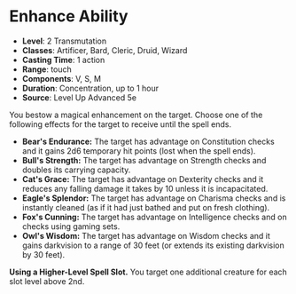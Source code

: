 # Enhance Ability

- **Level**: 2 Transmutation
- **Classes**: Artificer, Bard, Cleric, Druid, Wizard
- **Casting Time**: 1 action
- **Range**: touch
- **Components**: V, S, M
- **Duration**: Concentration, up to 1 hour
- **Source**: Level Up Advanced 5e

You bestow a magical enhancement on the target. Choose one of the following effects for the target to receive until the spell ends.

* **Bear's Endurance:** The target has advantage on Constitution checks and it gains 2d6 temporary hit points (lost when the spell ends).
* **Bull's Strength:** The target has advantage on Strength checks and doubles its carrying capacity.
* **Cat's Grace:** The target has advantage on Dexterity checks and it reduces any falling damage it takes by 10 unless it is incapacitated.
* **Eagle's Splendor:** The target has advantage on Charisma checks and is instantly cleaned (as if it had just bathed and put on fresh clothing).
* **Fox's Cunning:** The target has advantage on Intelligence checks and on checks using gaming sets.
* **Owl's Wisdom:** The target has advantage on Wisdom checks and it gains darkvision to a range of 30 feet (or extends its existing darkvision by 30 feet).

**Using a Higher-Level Spell Slot.** You target one additional creature for each slot level above 2nd.
